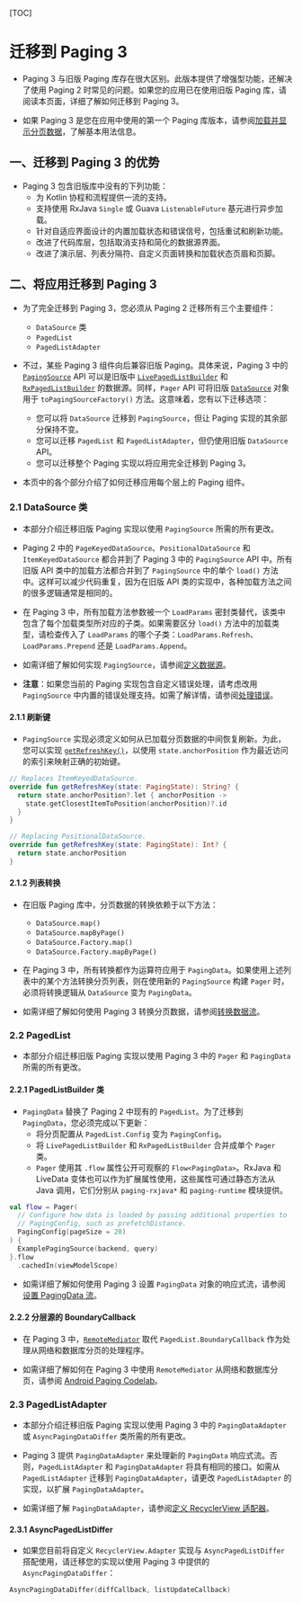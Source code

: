 [TOC]

# 迁移到 Paging 3

* Paging 3 与旧版 Paging 库存在很大区别。此版本提供了增强型功能，还解决了使用 Paging 2 时常见的问题。如果您的应用已在使用旧版 Paging 库，请阅读本页面，详细了解如何迁移到 Paging 3。

* 如果 Paging 3 是您在应用中使用的第一个 Paging 库版本，请参阅[加载并显示分页数据](https://developer.android.google.cn/topic/libraries/architecture/paging/v3-paged-data)，了解基本用法信息。

## 一、迁移到 Paging 3 的优势

* Paging 3 包含旧版库中没有的下列功能：
  * 为 Kotlin 协程和流程提供一流的支持。
  * 支持使用 RxJava `Single` 或 Guava `ListenableFuture` 基元进行异步加载。
  * 针对自适应界面设计的内置加载状态和错误信号，包括重试和刷新功能。
  * 改进了代码库层，包括取消支持和简化的数据源界面。
  * 改进了演示层、列表分隔符、自定义页面转换和加载状态页眉和页脚。

## 二、将应用迁移到 Paging 3

* 为了完全迁移到 Paging 3，您必须从 Paging 2 迁移所有三个主要组件：
  * `DataSource` 类
  * `PagedList`
  * `PagedListAdapter`

* 不过，某些 Paging 3 组件向后兼容旧版 Paging。具体来说，Paging 3 中的 [`PagingSource`](https://developer.android.google.cn/reference/kotlin/androidx/paging/PagingSource) API 可以是旧版中 [`LivePagedListBuilder`](https://developer.android.google.cn/reference/kotlin/androidx/paging/LivePagedListBuilder) 和 [`RxPagedListBuilder`](https://developer.android.google.cn/reference/kotlin/androidx/paging/RxPagedListBuilder) 的数据源。同样，`Pager` API 可将旧版 [`DataSource`](https://developer.android.google.cn/reference/kotlin/androidx/paging/DataSource) 对象用于 `toPagingSourceFactory()` 方法。这意味着，您有以下迁移选项：
  * 您可以将 `DataSource` 迁移到 `PagingSource`，但让 Paging 实现的其余部分保持不变。
  * 您可以迁移 `PagedList` 和 `PagedListAdapter`，但仍使用旧版 `DataSource` API。
  * 您可以迁移整个 Paging 实现以将应用完全迁移到 Paging 3。

* 本页中的各个部分介绍了如何迁移应用每个层上的 Paging 组件。

### 2.1 DataSource 类

* 本部分介绍迁移旧版 Paging 实现以使用 `PagingSource` 所需的所有更改。

* Paging 2 中的 `PageKeyedDataSource`、`PositionalDataSource` 和 `ItemKeyedDataSource` 都合并到了 Paging 3 中的 `PagingSource` API 中。所有旧版 API 类中的加载方法都合并到了 `PagingSource` 中的单个 `load()` 方法中。这样可以减少代码重复，因为在旧版 API 类的实现中，各种加载方法之间的很多逻辑通常是相同的。

* 在 Paging 3 中，所有加载方法参数被一个 `LoadParams` 密封类替代，该类中包含了每个加载类型所对应的子类。如果需要区分 `load()` 方法中的加载类型，请检查传入了 `LoadParams` 的哪个子类：`LoadParams.Refresh`、`LoadParams.Prepend` 还是 `LoadParams.Append`。

* 如需详细了解如何实现 `PagingSource`，请参阅[定义数据源](https://developer.android.google.cn/topic/libraries/architecture/paging/v3-paged-data#data-source)。

* **注意**：如果您当前的 Paging 实现包含自定义错误处理，请考虑改用 `PagingSource` 中内置的错误处理支持。如需了解详情，请参阅[处理错误](https://developer.android.google.cn/topic/libraries/architecture/paging/v3-paged-data#handle-errors)。

#### 2.1.1 刷新键

* `PagingSource` 实现必须定义如何从已加载分页数据的中间恢复刷新。为此，您可以实现 [`getRefreshKey()`](https://developer.android.google.cn/reference/kotlin/androidx/paging/PagingSource#getrefreshkey)，以使用 `state.anchorPosition` 作为最近访问的索引来映射正确的初始键。

```kotlin
// Replaces ItemKeyedDataSource.
override fun getRefreshKey(state: PagingState): String? {
  return state.anchorPosition?.let { anchorPosition ->
    state.getClosestItemToPosition(anchorPosition)?.id
  }
}

// Replacing PositionalDataSource.
override fun getRefreshKey(state: PagingState): Int? {
  return state.anchorPosition
}
```

#### 2.1.2 列表转换

* 在旧版 Paging 库中，分页数据的转换依赖于以下方法：
  * `DataSource.map()`
  * `DataSource.mapByPage()`
  * `DataSource.Factory.map()`
  * `DataSource.Factory.mapByPage()`

* 在 Paging 3 中，所有转换都作为运算符应用于 `PagingData`。如果使用上述列表中的某个方法转换分页列表，则在使用新的 `PagingSource` 构建 `Pager` 时，必须将转换逻辑从 `DataSource` 变为 `PagingData`。

* 如需详细了解如何使用 Paging 3 转换分页数据，请参阅[转换数据流](https://developer.android.google.cn/topic/libraries/architecture/paging/v3-transform)。

### 2.2 PagedList

* 本部分介绍迁移旧版 Paging 实现以使用 Paging 3 中的 `Pager` 和 `PagingData` 所需的所有更改。

#### 2.2.1 PagedListBuilder 类

* `PagingData` 替换了 Paging 2 中现有的 `PagedList`。为了迁移到 `PagingData`，您必须完成以下更新：
  * 将分页配置从 `PagedList.Config` 变为 `PagingConfig`。
  * 将 `LivePagedListBuilder` 和 `RxPagedListBuilder` 合并成单个 `Pager` 类。
  * `Pager` 使用其 `.flow` 属性公开可观察的 `Flow<PagingData>`。RxJava 和 LiveData 变体也可以作为扩展属性使用，这些属性可通过静态方法从 Java 调用，它们分别从 `paging-rxjava*` 和 `paging-runtime` 模块提供。

```kotlin
val flow = Pager(
  // Configure how data is loaded by passing additional properties to
  // PagingConfig, such as prefetchDistance.
  PagingConfig(pageSize = 20)
) {
  ExamplePagingSource(backend, query)
}.flow
  .cachedIn(viewModelScope)
```

* 如需详细了解如何使用 Paging 3 设置 `PagingData` 对象的响应式流，请参阅[设置 PagingData 流](https://developer.android.google.cn/topic/libraries/architecture/paging/v3-paged-data#pagingdata-stream)。

#### 2.2.2 分层源的 BoundaryCallback

* 在 Paging 3 中，[`RemoteMediator`](https://developer.android.google.cn/reference/kotlin/androidx/paging/RemoteMediator) 取代 `PagedList.BoundaryCallback` 作为处理从网络和数据库分页的处理程序。

* 如需详细了解如何在 Paging 3 中使用 `RemoteMediator` 从网络和数据库分页，请参阅 [Android Paging Codelab](https://codelabs.developers.google.com/codelabs/android-paging)。

### 2.3 PagedListAdapter

* 本部分介绍迁移旧版 Paging 实现以使用 Paging 3 中的 `PagingDataAdapter` 或 `AsyncPagingDataDiffer` 类所需的所有更改。

* Paging 3 提供 `PagingDataAdapter` 来处理新的 `PagingData` 响应式流。否则，`PagedListAdapter` 和 `PagingDataAdapter` 将具有相同的接口。如需从 `PagedListAdapter` 迁移到 `PagingDataAdapter`，请更改 `PagedListAdapter` 的实现，以扩展 `PagingDataAdapter`。

* 如需详细了解 `PagingDataAdapter`，请参阅[定义 RecyclerView 适配器](https://developer.android.google.cn/topic/libraries/architecture/paging/v3-paged-data#recyclerview-adapter)。

#### 2.3.1 AsyncPagedListDiffer

* 如果您目前将自定义 `RecyclerView.Adapter` 实现与 `AsyncPagedListDiffer` 搭配使用，请迁移您的实现以使用 Paging 3 中提供的 `AsyncPagingDataDiffer`：

```kotlin
AsyncPagingDataDiffer(diffCallback, listUpdateCallback)
```